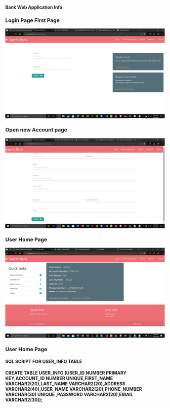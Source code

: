 #### Bank Web Application Info
### Login Page First Page
![alt text](https://github.com/kartikdutta28/Bank/blob/master/images/Annotation%202020-03-22%20204136.jpg)
### Open new Account page
![alt text](https://github.com/kartikdutta28/Bank/blob/master/images/Annotation%202020-03-22%20202604.jpg)
### User Home Page
![alt text](https://github.com/kartikdutta28/Bank/blob/master/images/Annotation%202020-03-22%20220520.jpg)
### User Home Page

#### SQL SCRIPT FOR USER_INFO TABLE
#### CREATE TABLE USER_INFO (USER_ID NUMBER PRIMARY KEY,ACCOUNT_ID NUMBER UNIQUE,FIRST_NAME VARCHAR2(20),LAST_NAME VARCHAR2(20),ADDRESS VARCHAR2(40),USER_NAME VARCHAR2(20),PHONE_NUMBER VARCHAR(30) UNIQUE ,PASSWORD VARCHAR2(20),EMAIL VARCHAR2(30));
